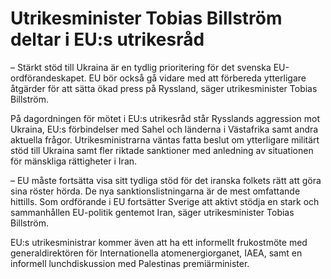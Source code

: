 # Utrikesminister Tobias Billström deltar i EU:s utrikesråd

– Stärkt stöd till Ukraina är en tydlig prioritering för det svenska EU-ordförandeskapet. EU bör också gå vidare med att förbereda ytterligare åtgärder för att sätta ökad press på Ryssland, säger utrikesminister Tobias Billström.

På dagordningen för mötet i EU:s utrikesråd står Rysslands aggression mot Ukraina, EU:s förbindelser med Sahel och länderna i Västafrika samt andra aktuella frågor. Utrikesministrarna väntas fatta beslut om ytterligare militärt stöd till Ukraina samt fler riktade sanktioner med anledning av situationen för mänskliga rättigheter i Iran.

– EU måste fortsätta visa sitt tydliga stöd för det iranska folkets rätt att göra sina röster hörda. De nya sanktionslistningarna är de mest omfattande hittills. Som ordförande i EU fortsätter Sverige att aktivt stödja en stark och sammanhållen EU-politik gentemot Iran, säger utrikesminister Tobias Billström.

EU:s utrikesministrar kommer även att ha ett informellt frukostmöte med generaldirektören för Internationella atomenergiorganet, IAEA, samt en informell lunchdiskussion med Palestinas premiärminister.
